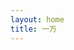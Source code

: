 ```yaml
---
layout: home
title: 一万
---
```


<Home />

<script setup>
/**
 * 这里路径 @theme 可以直接指向 .vitepress/theme 目录
 *
 * 注意：在 vitepress 1.0.0-alpha.6 版本前的别名为 /@theme
 * 1.0.0-alpha.6 版本以后的别名改为 @theme
 * 详情参考：https://github.com/vuejs/vitepress/blob/main/CHANGELOG.md
 */
import Home from '@theme/Home.vue'
</script>
